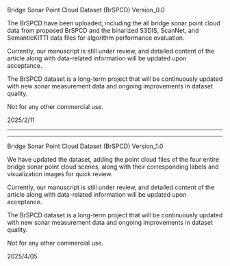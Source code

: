 
Bridge Sonar Point Cloud Dataset (BrSPCD) Version_0.0

The BrSPCD have been uploaded, including the all bridge sonar point cloud data from proposed BrSPCD and the binarized S3DIS, ScanNet, and SemanticKITTI data files for algorithm performance evaluation. 

Currently, our manuscript is still under review, and detailed content of the article along with data-related information will be updated upon acceptance.

The BrSPCD dataset is a long-term project that will be continuously updated with new sonar measurement data and ongoing improvements in dataset quality.

Not for any other commercial use.

2025/2/11

----------------------------------------------------------------------------------------------------------------------
----------------------------------------------------------------------------------------------------------------------

Bridge Sonar Point Cloud Dataset (BrSPCD) Version_1.0

We have updated the dataset, adding the point cloud files of the four entire bridge sonar point cloud scenes, along with their corresponding labels and visualization images for quick review.

Currently, our manuscript is still under review, and detailed content of the article along with data-related information will be updated upon acceptance.

The BrSPCD dataset is a long-term project that will be continuously updated with new sonar measurement data and ongoing improvements in dataset quality.

Not for any other commercial use.

2025/4/05
